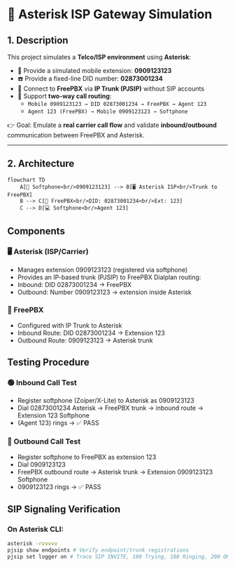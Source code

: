 # 📌 Asterisk ISP Gateway Simulation

## 1. Description
This project simulates a **Telco/ISP environment** using **Asterisk**:

- 📱 Provide a simulated mobile extension: **0909123123**  
- ☎️ Provide a fixed-line DID number: **02873001234**  
- 🔗 Connect to **FreePBX** via **IP Trunk (PJSIP)** without SIP accounts  
- 🔄 Support **two-way call routing**:
  - `Mobile 0909123123 → DID 02873001234 → FreePBX → Agent 123`
  - `Agent 123 (FreePBX) → Mobile 0909123123 → Softphone`

👉 Goal: Emulate a **real carrier call flow** and validate **inbound/outbound** communication between FreePBX and Asterisk.

---

## 2. Architecture

```mermaid
flowchart TD
    A[📱 Softphone<br/>0909123123] --> B[🖥️ Asterisk ISP<br/>Trunk to FreePBX]
    B --> C[📡 FreePBX<br/>DID: 02873001234<br/>Ext: 123]
    C --> D[💻 Softphone<br/>Agent 123]
```
## Components
### 🖥️ Asterisk (ISP/Carrier)
- Manages extension 0909123123 (registered via softphone) 
- Provides an IP-based trunk (PJSIP) to FreePBX Dialplan routing:
- Inbound: DID 02873001234 → FreePBX
- Outbound: Number 0909123123 → extension inside Asterisk

### 📡 FreePBX
- Configured with IP Trunk to Asterisk 
- Inbound Route: DID 02873001234 → Extension 123 
- Outbound Route: 0909123123 → Asterisk trunk

## Testing Procedure
### 🟢 Inbound Call Test
- Register softphone (Zoiper/X-Lite) to Asterisk as 0909123123 
- Dial 02873001234 Asterisk → FreePBX trunk → inbound route → Extension 123 Softphone 
- (Agent 123) rings → ✅ PASS

### 🔵 Outbound Call Test
- Register softphone to FreePBX as extension 123 
- Dial 0909123123 
- FreePBX outbound route → Asterisk trunk → Extension 0909123123 Softphone 
- 0909123123 rings → ✅ PASS

## SIP Signaling Verification
### On Asterisk CLI:
```bash
asterisk -rvvvvv
pjsip show endpoints # Verify endpoint/trunk registrations
pjsip set logger on # Trace SIP INVITE, 100 Trying, 180 Ringing, 200 OK
